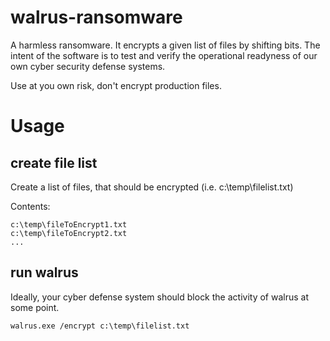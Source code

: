 # walrus-ransomware

A harmless ransomware. It encrypts a given list of files by shifting bits.
The intent of the software is to test and verify the operational readyness of our own cyber security defense systems.

Use at you own risk, don't encrypt production files.

# Usage

## create file list
Create a list of files, that should be encrypted (i.e. c:\temp\filelist.txt)

Contents:

```
c:\temp\fileToEncrypt1.txt
c:\temp\fileToEncrypt2.txt
...
```

## run walrus
Ideally, your cyber defense system should block the activity of walrus at some point.
```
walrus.exe /encrypt c:\temp\filelist.txt
```